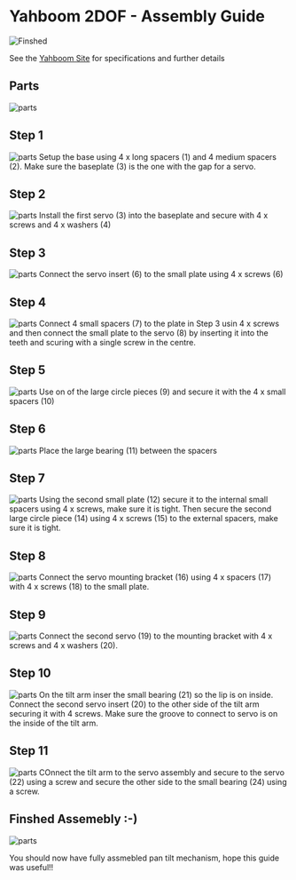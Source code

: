 # Yahboom 2DOF - Assembly Guide
![Finshed](images/assembly/step12.jpg)

See the [Yahboom Site](http://www.yahboom.net/study/2DOF-PTZ) for specifications
and further details
## Parts
![parts](images/assembly/parts.jpg)

## Step 1
![parts](images/assembly/step1.png)
Setup the base using 4 x long spacers (1) and 4 medium spacers (2).  Make sure
the baseplate (3) is the one with the gap for a servo.

## Step 2
![parts](images/assembly/step2.png)
Install the first servo (3) into the baseplate and secure with 4 x screws and 
4 x washers (4)

## Step 3
![parts](images/assembly/step3.png)
Connect the servo insert (6) to the small plate using 4 x screws (6)

## Step 4
![parts](images/assembly/step4.png)
Connect 4 small spacers (7) to the plate in Step 3 usin 4 x screws and then connect
the small plate to the servo (8) by inserting it into the teeth and scuring with a single screw in
the centre.

## Step 5
![parts](images/assembly/step5.png)
Use on of the large circle pieces (9) and secure it with the 4 x small spacers (10)

## Step 6
![parts](images/assembly/step6.png)
Place the large bearing (11) between the spacers

## Step 7
![parts](images/assembly/step7.png)
Using the second small plate (12) secure it to the internal small spacers using
4 x screws, make sure it is tight.  Then secure the second large circle piece (14) using 4 x screws
(15) to the external spacers, make sure it is tight.

## Step 8
![parts](images/assembly/step8.png)
Connect the servo mounting bracket (16) using 4 x spacers (17) with 4 x screws (18) to the small plate.

## Step 9
![parts](images/assembly/step9.png)
Connect the second servo (19) to the mounting bracket with 4 x screws and 4 x washers (20).

## Step 10
![parts](images/assembly/step10.png)
On the tilt arm inser the small bearing (21) so the lip is on inside.  Connect the second
servo insert (20) to the other side of the tilt arm securing it with 4 screws.  Make sure the groove
to connect to servo is on the inside of the tilt arm.

## Step 11
![parts](images/assembly/step11.png)
COnnect the tilt arm to the servo assembly and secure to the servo (22) using a screw and secure
the other side to the small bearing (24) using a screw. 

## Finshed Assemebly :-)
![parts](images/assembly/step12.jpg)

You should now have fully assmebled pan tilt mechanism, hope this guide was useful!!



